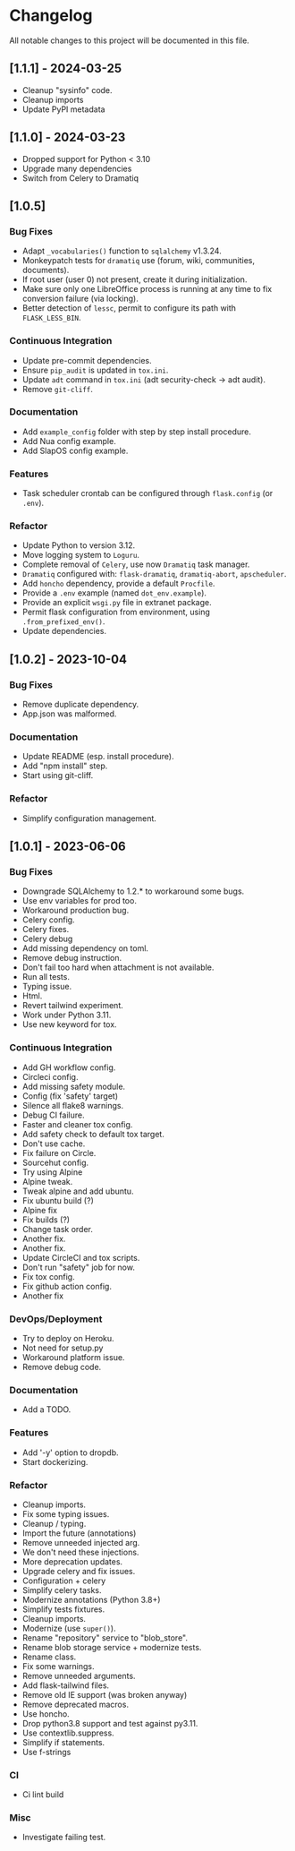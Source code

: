 # Changelog

All notable changes to this project will be documented in this file.

## [1.1.1] - 2024-03-25

- Cleanup "sysinfo" code.
- Cleanup imports
- Update PyPI metadata


## [1.1.0] - 2024-03-23

- Dropped support for Python < 3.10
- Upgrade many dependencies
- Switch from Celery to Dramatiq

## [1.0.5]

### Bug Fixes

- Adapt `_vocabularies()` function to `sqlalchemy` v1.3.24.
- Monkeypatch tests for `dramatiq` use (forum, wiki, communities, documents).
- If root user (user 0) not present, create it during initialization.
- Make sure only one LibreOffice process is running at any time to fix conversion failure (via locking).
- Better detection of `lessc`, permit to configure its path with `FLASK_LESS_BIN`.

### Continuous Integration

- Update pre-commit dependencies.
- Ensure `pip_audit` is updated in `tox.ini`.
- Update `adt` command in `tox.ini` (adt security-check -> adt audit).
- Remove `git-cliff`.

### Documentation

- Add `example_config` folder with step by step install procedure.
- Add Nua config example.
- Add SlapOS config example.

### Features

- Task scheduler crontab can be configured through `flask.config` (or `.env`).

### Refactor

- Update Python to version 3.12.
- Move logging system to `Loguru`.
- Complete removal of `Celery`, use now `Dramatiq` task manager.
- `Dramatiq` configured with: `flask-dramatiq`, `dramatiq-abort`, `apscheduler`.
- Add `honcho` dependency, provide a default `Procfile`.
- Provide a `.env` example (named `dot_env.example`).
- Provide an explicit `wsgi.py` file in extranet package.
- Permit flask configuration from environment, using `.from_prefixed_env()`.
- Update dependencies.

## [1.0.2] - 2023-10-04

### Bug Fixes

- Remove duplicate dependency.
- App.json was malformed.

### Documentation

- Update README (esp. install procedure).
- Add "npm install" step.
- Start using git-cliff.

### Refactor

- Simplify configuration management.

## [1.0.1] - 2023-06-06

### Bug Fixes

- Downgrade SQLAlchemy to 1.2.* to workaround some bugs.
- Use env variables for prod too.
- Workaround production bug.
- Celery config.
- Celery fixes.
- Celery debug
- Add missing dependency on toml.
- Remove debug instruction.
- Don't fail too hard when attachment is not available.
- Run all tests.
- Typing issue.
- Html.
- Revert tailwind experiment.
- Work under Python 3.11.
- Use new keyword for tox.

### Continuous Integration

- Add GH workflow config.
- Circleci config.
- Add missing safety module.
- Config (fix 'safety' target)
- Silence all flake8 warnings.
- Debug CI failure.
- Faster and cleaner tox config.
- Add safety check to default tox target.
- Don't use cache.
- Fix failure on Circle.
- Sourcehut config.
- Try using Alpine
- Alpine tweak.
- Tweak alpine and add ubuntu.
- Fix ubuntu build (?)
- Alpine fix
- Fix builds (?)
- Change task order.
- Another fix.
- Another fix.
- Update CircleCI and tox scripts.
- Don't run "safety" job for now.
- Fix tox config.
- Fix github action config.
- Another fix

### DevOps/Deployment

- Try to deploy on Heroku.
- Not need for setup.py
- Workaround platform issue.
- Remove debug code.

### Documentation

- Add a TODO.

### Features

- Add '-y' option to dropdb.
- Start dockerizing.

### Refactor

- Cleanup imports.
- Fix some typing issues.
- Cleanup / typing.
- Import the future (annotations)
- Remove unneeded injected arg.
- We don't need these injections.
- More deprecation updates.
- Upgrade celery and fix issues.
- Configuration + celery
- Simplify celery tasks.
- Modernize annotations (Python 3.8+)
- Simplify tests fixtures.
- Cleanup imports.
- Modernize (use `super()`).
- Rename "repository" service to "blob_store".
- Rename blob storage service + modernize tests.
- Rename class.
- Fix some warnings.
- Remove unneeded arguments.
- Add flask-tailwind files.
- Remove old IE support (was broken anyway)
- Remove deprecated macros.
- Use honcho.
- Drop python3.8 support and test against py3.11.
- Use contextlib.suppress.
- Simplify if statements.
- Use f-strings

### CI

- Ci lint build

### Misc

- Investigate failing test.

<!-- generated by git-cliff -->
